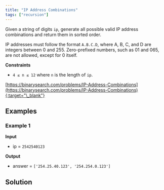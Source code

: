 ```yaml
---
title: "IP Address Combinations"
tags: ["recursion"]
---
```


Given a string of digits `ip`, generate all possible valid IP address combinations and return them in sorted order.

IP addresses must follow the format `A.B.C.D`, where A, B, C, and D are integers between 0 and 255. Zero-prefixed numbers, such as 01 and 065, are not allowed, except for 0 itself.

**Constraints**

- `4 ≤ n ≤ 12` where `n` is the length of `ip`.

[https://binarysearch.com/problems/IP-Address-Combinations](https://binarysearch.com/problems/IP-Address-Combinations){:target="\_blank"}

## Examples

### Example 1

**Input**

- ip = `2542540123`

**Output**

- answer = `['254.25.40.123', '254.254.0.123']`

## Solution

<script src="https://gist.github.com/yaeba/16da7be5123724fcf6eccc25581cef5a.js?file=IP-Address-Combinations.py"></script>
